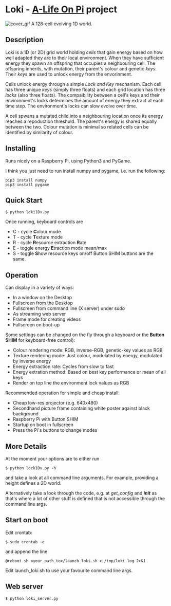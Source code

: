 # Loki - [A-Life On Pi](http://www.alifeonpi.com) project

![cover_gif](https://github.com/dylski/loki/blob/master/rgb_energydown.gif)
A 128-cell evolving 1D world.

## Description
Loki is a 1D (or 2D) grid world holding *cells* that gain
energy based on how well adapted they are to their local
environment. When they have sufficient energy they spawn
an offspring that occupies a neighbouring cell. The
offspring inherits, with mutation, their parent's colour
and genetic *keys*. Their *keys* are used
to unlock energy from the envorinment.

Cells unlock energy through a simple *Lock and Key* mechanism. Each cell has
three unique *keys* (simply three floats) and each grid
location has three *locks* (also three floats).
The compaibility between a cell's keys and their
environment's locks determines the amount of energy they
extract at each time step. The environment's locks can slow evolve over time.

A cell spwans a mutated child into a neighbouring location once its energy
reaches a repoduction threshold. The parent's energy is shared equally between
 the two. Colour mutation is minimal so related cells can be identified by similarity of colour.

## Installing
Runs nicely on a Raspberry Pi, using Python3 and PyGame.

I think you just need to run install numpy and pygame, i.e. run the following:

    pip3 install numpy
    pip3 install pygame

## Quick Start
    $ python loki1Dv.py

Once running, keyboard controls are
* C - cycle **C**olour mode
* T - cycle **T**exture mode
* R - cycle **R**esource extraction **R**ate
* E - toggle energy **E**traction mode mean/max
* S - toggle **S**how resource keys on/off
Button SHIM buttons are the same.

## Operation
Can display in a variety of ways:
* In a window on the Desktop
* Fullscreen from the Desktop
* Fullscreen from command line (X server) under sudo
* As streaming web server
* Frame mode for creating videos
* Fullscreen on boot-up

Some settings can be changed on the fly through a keyboard or the **Button SHIM** for keyboard-free control):
* Colour rendering mode: RGB, inverse-RGB, genetic-key values as RGB
* Texture rendering mode: Just colour, modulated by energy, modulated by inverse
  energy
* Energy extraction rate: Cycles from slow to fast
* Energy extration method: Based on best key performance or mean of all keys
* Render on top line the environment lock values as RGB

Recommended operation for simple and cheap install:
* Cheap low-res projector (e.g. 640x480)
* Secondhand picture frame containing white poster against black background
* Raspberry Pi with Button SHIM
* Startup on boot in fullscreen
* Press the Pi's buttons to change modes

## More Details
At the moment your options are to either run

    $ python lock1Dv.py -h

and take a look at all command line arguments. For example, providing a height defines a 2D world.

Alternatively take a look through the code, e.g. at *get_config* and *__init__* as that's where a lot of other stuff is defined that is not accessible through the command line args.

## Start on boot
Edit crontab:

    $ sudo crontab -e

and append the line

    @reboot sh <your_path_to>/launch_loki.sh > /tmp/loki.log 2>&1

Edit launch_loki.sh to use your favourite command line args.

## Web server
    $ python loki_server.py

